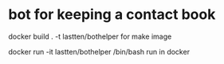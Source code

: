 # bot for keeping a contact book

docker build . -t lastten/bothelper
for make image

docker run -it lastten/bothelper /bin/bash
run in docker
